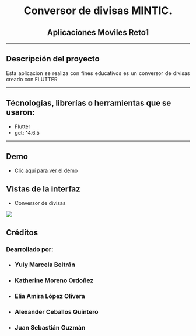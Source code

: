 

<h1 align="center"><strong> Conversor de divisas MINTIC. </strong></h1>
<h2 align="center"> <strong> Aplicaciones Moviles Reto1 </strong></h2>

***

##  Descripción del proyecto
<p align="justify">Esta aplicacion se realiza con fines educativos es un conversor de divisas creado con FLUTTER</p>



***

##  Técnologías, librerías o herramientas que se usaron:
- Flutter
- get: ^4.6.5

*******


##  Demo
- [Clic aquí para ver el demo](https://youtu.be/zVYIf_YtyhQ)

##  Vistas de la interfaz
-   Conversor de divisas<br>
<img src="lib/conversor_monedas.jpeg">


##  Créditos 
### Dearrollado por:
-   <h3>Yuly Marcela Beltrán</h3>
-   <h3>Katherine Moreno Ordoñez</h3>
-   <h3> Elia Amira López Olivera </h3>
-   <h3>Alexander Ceballos Quintero</h3>
-   <h3>Juan Sebastián Guzmán</h3>

